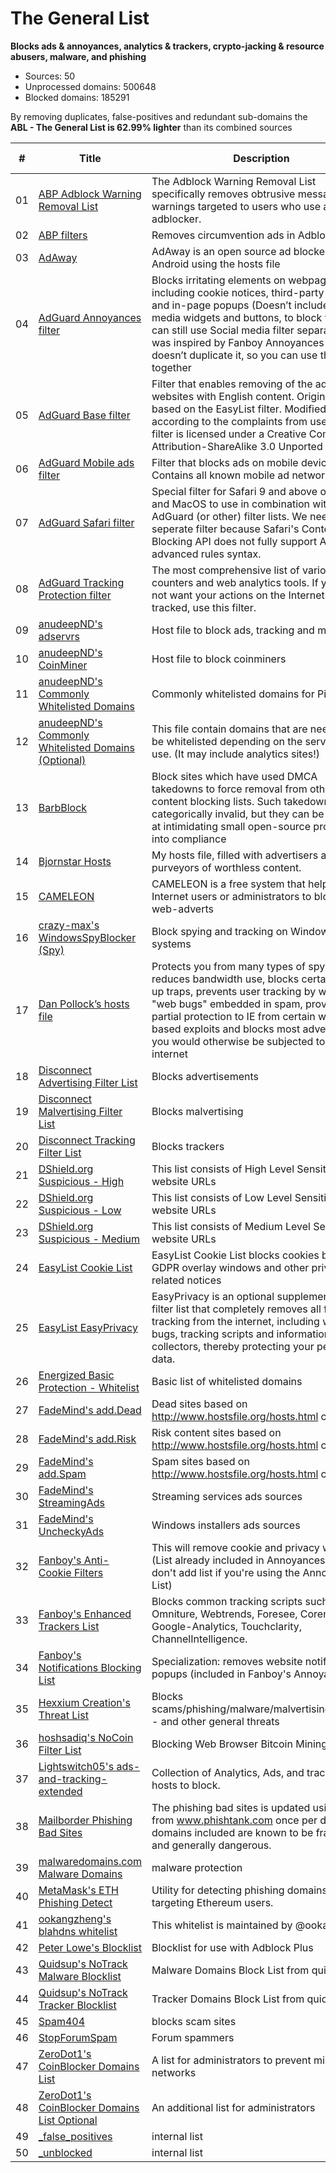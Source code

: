 # The General List

**Blocks ads & annoyances, analytics & trackers, crypto-jacking &
resource abusers, malware, and phishing**

-   Sources: 50
-   Unprocessed domains: 500648
-   Blocked domains: 185291

By removing duplicates, false-positives and redundant sub-domains the **ABL - The General List is 62.99% lighter** than its combined sources

| #      | Title                                                                                                                                           | Description                                                                                                                                                                                                                                                                                                                               | Blocked domains | Unblocked domains |
| ------ | ----------------------------------------------------------------------------------------------------------------------------------------------- | ----------------------------------------------------------------------------------------------------------------------------------------------------------------------------------------------------------------------------------------------------------------------------------------------------------------------------------------- | --------------- | ----------------- |
| 01     | [ABP Adblock Warning Removal List](https://easylist-downloads.adblockplus.org/antiadblockfilters.txt)                                           | The Adblock Warning Removal List specifically removes obtrusive messages and warnings targeted to users who use an adblocker.                                                                                                                                                                                                             | 2               | 0                 |
| 02     | [ABP filters](https://easylist-downloads.adblockplus.org/abp-filters-anti-cv.txt)                                                               | Removes circumvention ads in Adblock Plus                                                                                                                                                                                                                                                                                                 | 22              | 0                 |
| 03     | [AdAway](https://adaway.org/hosts.txt)                                                                                                          | AdAway is an open source ad blocker for Android using the hosts file                                                                                                                                                                                                                                                                      | 12010           | 0                 |
| 04     | [AdGuard Annoyances filter](https://filters.adtidy.org/extension/chromium/filters/14.txt)                                                       | Blocks irritating elements on webpages, including cookie notices, third-party widgets and in-page popups (Doesn’t include social media widgets and buttons, to block them you can still use Social media filter separately). It was inspired by Fanboy Annoyances List, but doesn’t duplicate it, so you can use them both together       | 457             | 3                 |
| 05     | [AdGuard Base filter](https://filters.adtidy.org/extension/chromium/filters/2.txt)                                                              | Filter that enables removing of the ads from websites with English content. Originally based on the EasyList filter. Modified by us according to the complaints from users. This filter is licensed under a Creative Commons Attribution-ShareAlike 3.0 Unported license.                                                                 | 22019           | 30                |
| 06     | [AdGuard Mobile ads filter](https://filters.adtidy.org/extension/chromium/filters/11.txt)                                                       | Filter that blocks ads on mobile devices. Contains all known mobile ad networks.                                                                                                                                                                                                                                                          | 1029            | 2                 |
| 07     | [AdGuard Safari filter](https://filters.adtidy.org/extension/chromium/filters/12.txt)                                                           | Special filter for Safari 9 and above on iOS and MacOS to use in combination with AdGuard (or other) filter lists. We need a seperate filter because Safari's Content Blocking API does not fully support AdGuard's advanced rules syntax.                                                                                                | 15              | 4                 |
| 08     | [AdGuard Tracking Protection filter](https://filters.adtidy.org/extension/chromium/filters/3.txt)                                               | The most comprehensive list of various online counters and web analytics tools. If you do not want your actions on the Internet be tracked, use this filter.                                                                                                                                                                              | 5309            | 9                 |
| 09     | [anudeepND's adservrs](https://raw.githubusercontent.com/anudeepND/blacklist/master/adservers.txt)                                              | Host file to block ads, tracking and more                                                                                                                                                                                                                                                                                                 | 42594           | 0                 |
| 10     | [anudeepND's CoinMiner](https://raw.githubusercontent.com/anudeepND/blacklist/master/CoinMiner.txt)                                             | Host file to block coinminers                                                                                                                                                                                                                                                                                                             | 5939            | 0                 |
| 11     | [anudeepND's Commonly Whitelisted Domains](https://raw.githubusercontent.com/anudeepND/whitelist/master/domains/whitelist.txt)                  | Commonly whitelisted domains for Pi-Hole                                                                                                                                                                                                                                                                                                  | 0               | 194               |
| 12     | [anudeepND's Commonly Whitelisted Domains (Optional)](https://raw.githubusercontent.com/anudeepND/whitelist/master/domains/optional-list.txt)   | This file contain domains that are needed to be whitelisted depending on the service you use. (It may include analytics sites!)                                                                                                                                                                                                           | 0               | 143               |
| 13     | [BarbBlock](https://ssl.bblck.me/blacklists/hosts-file.txt)                                                                                     | Block sites which have used DMCA takedowns to force removal from other content blocking lists. Such takedowns are categorically invalid, but they can be effective at intimidating small open-source projects into compliance                                                                                                             | 550             | 0                 |
| 14     | [Bjornstar Hosts](https://raw.githubusercontent.com/bjornstar/hosts/master/hosts)                                                               | My hosts file, filled with advertisers and other purveyors of worthless content.                                                                                                                                                                                                                                                          | 7576            | 0                 |
| 15     | [CAMELEON](http://sysctl.org/cameleon/hosts)                                                                                                    | CAMELEON is a free system that helps Internet users or administrators to blocks web-adverts                                                                                                                                                                                                                                               | 20567           | 0                 |
| 16     | [crazy-max's WindowsSpyBlocker (Spy)](https://raw.githubusercontent.com/crazy-max/WindowsSpyBlocker/master/data/hosts/spy.txt)                  | Block spying and tracking on Windows systems                                                                                                                                                                                                                                                                                              | 367             | 0                 |
| 17     | [Dan Pollock’s hosts file](https://someonewhocares.org/hosts/hosts)                                                                             | Protects you from many types of spyware, reduces bandwidth use, blocks certain pop-up traps, prevents user tracking by way of \"web bugs\" embedded in spam, provides partial protection to IE from certain web-based exploits and blocks most advertising you would otherwise be subjected to on the internet                            | 14474           | 0                 |
| 18     | [Disconnect Advertising Filter List](https://s3.amazonaws.com/lists.disconnect.me/simple_ad.txt)                                                | Blocks advertisements                                                                                                                                                                                                                                                                                                                     | 2701            | 0                 |
| 19     | [Disconnect Malvertising Filter List](https://s3.amazonaws.com/lists.disconnect.me/simple_malvertising.txt)                                     | Blocks malvertising                                                                                                                                                                                                                                                                                                                       | 2735            | 0                 |
| 20     | [Disconnect Tracking Filter List](https://s3.amazonaws.com/lists.disconnect.me/simple_tracking.txt)                                             | Blocks trackers                                                                                                                                                                                                                                                                                                                           | 34              | 0                 |
| 21     | [DShield.org Suspicious - High](https://www.dshield.org/feeds/suspiciousdomains_High.txt)                                                       | This list consists of High Level Sensitivity website URLs                                                                                                                                                                                                                                                                                 | 0               | 0                 |
| 22     | [DShield.org Suspicious - Low](https://www.dshield.org/feeds/suspiciousdomains_Low.txt)                                                         | This list consists of Low Level Sensitivity website URLs                                                                                                                                                                                                                                                                                  | 0               | 0                 |
| 23     | [DShield.org Suspicious - Medium](https://www.dshield.org/feeds/suspiciousdomains_Medium.txt)                                                   | This list consists of Medium Level Sensitivity website URLs                                                                                                                                                                                                                                                                               | 0               | 0                 |
| 24     | [EasyList Cookie List](https://easylist-downloads.adblockplus.org/easylist-cookie.txt)                                                          | EasyList Cookie List blocks cookies banners, GDPR overlay windows and other privacy-related notices                                                                                                                                                                                                                                       | 103             | 0                 |
| 25     | [EasyList EasyPrivacy](https://easylist.to/easylist/easyprivacy.txt)                                                                            | EasyPrivacy is an optional supplementary filter list that completely removes all forms of tracking from the internet, including web bugs, tracking scripts and information collectors, thereby protecting your personal data.                                                                                                             | 7085            | 0                 |
| 26     | [Energized Basic Protection - Whitelist](https://raw.githubusercontent.com/EnergizedProtection/unblock/master/basic/formats/domains.txt)        | Basic list of whitelisted domains                                                                                                                                                                                                                                                                                                         | 0               | 10667             |
| 27     | [FadeMind's add.Dead](https://raw.githubusercontent.com/FadeMind/hosts.extras/master/add.Risk/hosts)                                            | Dead sites based on http://www.hostsfile.org/hosts.html content.                                                                                                                                                                                                                                                                          | 2567            | 0                 |
| 28     | [FadeMind's add.Risk](https://raw.githubusercontent.com/FadeMind/hosts.extras/master/add.Risk/hosts)                                            | Risk content sites based on http://www.hostsfile.org/hosts.html content.                                                                                                                                                                                                                                                                  | 2567            | 0                 |
| 29     | [FadeMind's add.Spam](https://raw.githubusercontent.com/FadeMind/hosts.extras/master/add.Spam/hosts)                                            | Spam sites based on http://www.hostsfile.org/hosts.html content.                                                                                                                                                                                                                                                                          | 73              | 0                 |
| 30     | [FadeMind's StreamingAds](https://raw.githubusercontent.com/FadeMind/hosts.extras/master/StreamingAds/hosts)                                    | Streaming services ads sources                                                                                                                                                                                                                                                                                                            | 0               | 0                 |
| 31     | [FadeMind's UncheckyAds](https://raw.githubusercontent.com/FadeMind/hosts.extras/master/UncheckyAds/hosts)                                      | Windows installers ads sources                                                                                                                                                                                                                                                                                                            | 10              | 0                 |
| 32     | [Fanboy's Anti-Cookie Filters](https://fanboy.co.nz/fanboy-cookiemonster.txt)                                                                   | This will remove cookie and privacy warnings (List already included in Annoyances List, don't add list if you're using the Annoyances List)                                                                                                                                                                                               | 103             | 0                 |
| 33     | [Fanboy's Enhanced Trackers List](https://www.fanboy.co.nz/enhancedstats.txt)                                                                   | Blocks common tracking scripts such as Omniture, Webtrends, Foresee, Coremetrics, Google-Analytics, Touchclarity, ChannelIntelligence.                                                                                                                                                                                                    | 120             | 0                 |
| 34     | [Fanboy's Notifications Blocking List](https://easylist-downloads.adblockplus.org/fanboy-notifications.txt)                                     | Specialization: removes website notification popups (included in Fanboy's Annoyances)                                                                                                                                                                                                                                                     | 146             | 0                 |
| 35     | [Hexxium Creation's Threat List](https://raw.githubusercontent.com/HexxiumCreations/threat-list/gh-pages/hexxiumthreatlist.txt)                 | Blocks scams/phishing/malware/malvertising/exploits - and other general threats                                                                                                                                                                                                                                                           | 2938            | 0                 |
| 36     | [hoshsadiq's NoCoin Filter List](https://raw.githubusercontent.com/hoshsadiq/adblock-nocoin-list/master/hosts.txt)                              | Blocking Web Browser Bitcoin Mining                                                                                                                                                                                                                                                                                                       | 694             | 0                 |
| 37     | [Lightswitch05's ads-and-tracking-extended](https://www.github.developerdan.com/hosts/lists/ads-and-tracking-extended.txt)                      | Collection of Analytics, Ads, and tracking hosts to block.                                                                                                                                                                                                                                                                                | 193552          | 0                 |
| 38     | [Mailborder Phishing Bad Sites](http://phishing.mailscanner.info/phishing.bad.sites.conf)                                                       | The phishing bad sites is updated using data from www.phishtank.com once per day. The domains included are known to be fraudulent and generally dangerous.                                                                                                                                                                                | 7829            | 0                 |
| 39     | [malwaredomains.com Malware Domains](https://easylist-downloads.adblockplus.org/malwaredomains_full.txt)                                        | malware protection                                                                                                                                                                                                                                                                                                                        | 26853           | 0                 |
| 40     | [MetaMask's ETH Phishing Detect](https://raw.githubusercontent.com/MetaMask/eth-phishing-detect/master/src/hosts.txt)                           | Utility for detecting phishing domains targeting Ethereum users.                                                                                                                                                                                                                                                                          | 1059            | 0                 |
| 41     | [ookangzheng's blahdns whitelist](https://raw.githubusercontent.com/ookangzheng/blahdns/master/hosts/whitelist.txt)                             | This whitelist is maintained by @ookangzheng                                                                                                                                                                                                                                                                                              | 0               | 827               |
| 42     | [Peter Lowe's Blocklist](https://pgl.yoyo.org/adservers/serverlist.php?hostformat=adblockplus&showintro=1&mimetype=plaintext)                   | Blocklist for use with Adblock Plus                                                                                                                                                                                                                                                                                                       | 3529            | 0                 |
| 43     | [Quidsup's NoTrack Malware Blocklist](https://gitlab.com/quidsup/notrack-blocklists/raw/master/notrack-malware.txt)                             | Malware Domains Block List from quidsup.net                                                                                                                                                                                                                                                                                               | 367             | 0                 |
| 44     | [Quidsup's NoTrack Tracker Blocklist](https://gitlab.com/quidsup/notrack-blocklists/raw/master/notrack-blocklist.txt)                           | Tracker Domains Block List from quidsup.net                                                                                                                                                                                                                                                                                               | 13403           | 0                 |
| 45     | [Spam404](https://raw.githubusercontent.com/Spam404/lists/master/adblock-list.txt)                                                              | blocks scam sites                                                                                                                                                                                                                                                                                                                         | 6999            | 0                 |
| 46     | [StopForumSpam](https://stopforumspam.com/downloads/toxic_domains_whole.txt)                                                                    | Forum spammers                                                                                                                                                                                                                                                                                                                            | 16438           | 0                 |
| 47     | [ZeroDot1's CoinBlocker Domains List](https://gitlab.com/ZeroDot1/CoinBlockerLists/raw/master/list.txt)                                         | A list for administrators to prevent mining in networks                                                                                                                                                                                                                                                                                   | 75023           | 0                 |
| 48     | [ZeroDot1's CoinBlocker Domains List Optional](https://gitlab.com/ZeroDot1/CoinBlockerLists/raw/master/list_optional.txt)                       | An additional list for administrators                                                                                                                                                                                                                                                                                                     | 790             | 0                 |
| 49     | [\_false\_positives](https://raw.githubusercontent.com/arapurayil/abl/master/lists/general/_false_positives.txt)                                | internal list                                                                                                                                                                                                                                                                                                                             | 0               | 2                 |
| 50     | [\_unblocked](https://raw.githubusercontent.com/arapurayil/abl/master/lists/general/_unblocked.txt)                                             | internal list                                                                                                                                                                                                                                                                                                                             | 0               | 0                 |

